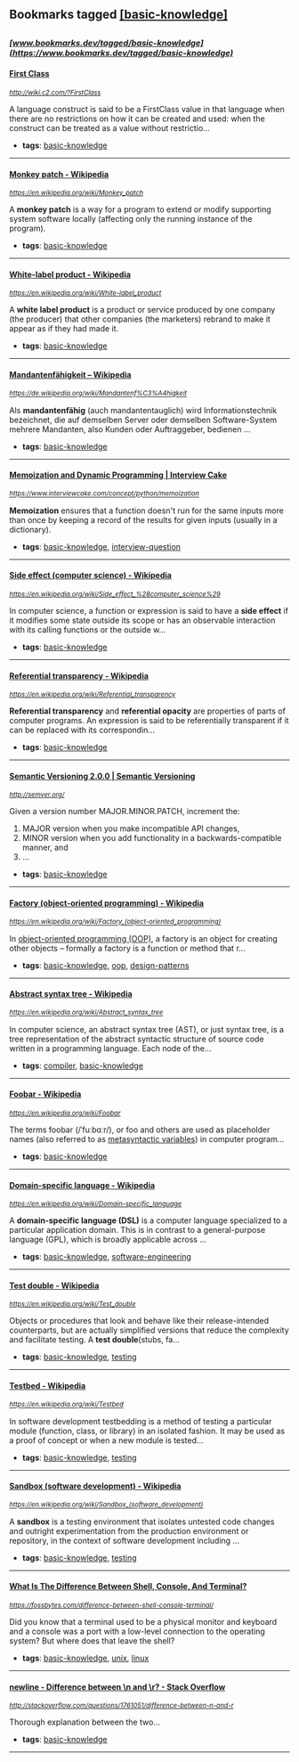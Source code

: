 ## Bookmarks tagged [[basic-knowledge]](https://www.bookmarks.dev/search?q=[basic-knowledge])

_<sup><sup>[www.bookmarks.dev/tagged/basic-knowledge](https://www.bookmarks.dev/tagged/basic-knowledge)</sup></sup>_
---
#### [First Class](http://wiki.c2.com/?FirstClass)
_<sup>http://wiki.c2.com/?FirstClass</sup>_

A language construct is said to be a FirstClass value in that language when there are no restrictions on how it can be created and used: when the construct can be treated as a value without restrictio...
* **tags**: [basic-knowledge](../tagged/basic-knowledge.md)
---
#### [Monkey patch - Wikipedia](https://en.wikipedia.org/wiki/Monkey_patch)
_<sup>https://en.wikipedia.org/wiki/Monkey_patch</sup>_

A **monkey patch** is a way for a program to extend or modify supporting system software locally (affecting only the running instance of the program).
* **tags**: [basic-knowledge](../tagged/basic-knowledge.md)
---
#### [White-label product - Wikipedia](https://en.wikipedia.org/wiki/White-label_product)
_<sup>https://en.wikipedia.org/wiki/White-label_product</sup>_

A **white label product** is a product or service produced by one company (the producer) that other companies (the marketers) rebrand to make it appear as if they had made it.
* **tags**: [basic-knowledge](../tagged/basic-knowledge.md)
---
#### [Mandantenfähigkeit – Wikipedia](https://de.wikipedia.org/wiki/Mandantenf%C3%A4higkeit)
_<sup>https://de.wikipedia.org/wiki/Mandantenf%C3%A4higkeit</sup>_

Als **mandantenfähig** (auch mandantentauglich) wird Informationstechnik bezeichnet, die auf demselben Server oder demselben Software-System mehrere Mandanten, also Kunden oder Auftraggeber, bedienen ...
* **tags**: [basic-knowledge](../tagged/basic-knowledge.md)
---
#### [Memoization and Dynamic Programming | Interview Cake](https://www.interviewcake.com/concept/python/memoization)
_<sup>https://www.interviewcake.com/concept/python/memoization</sup>_

**Memoization** ensures that a function doesn't run for the same inputs more than once by keeping a record of the results for given inputs (usually in a dictionary).


* **tags**: [basic-knowledge](../tagged/basic-knowledge.md), [interview-question](../tagged/interview-question.md)
---
#### [Side effect (computer science) - Wikipedia](https://en.wikipedia.org/wiki/Side_effect_%28computer_science%29)
_<sup>https://en.wikipedia.org/wiki/Side_effect_%28computer_science%29</sup>_

In computer science, a function or expression is said to have a **side effect** if it modifies some state outside its scope or has an observable interaction with its calling functions or the outside w...
* **tags**: [basic-knowledge](../tagged/basic-knowledge.md)
---
#### [Referential transparency - Wikipedia](https://en.wikipedia.org/wiki/Referential_transparency)
_<sup>https://en.wikipedia.org/wiki/Referential_transparency</sup>_

**Referential transparency** and **referential opacity** are properties of parts of computer programs. An expression is said to be referentially transparent if it can be replaced with its correspondin...
* **tags**: [basic-knowledge](../tagged/basic-knowledge.md)
---
#### [Semantic Versioning 2.0.0 | Semantic Versioning](http://semver.org/)
_<sup>http://semver.org/</sup>_

Given a version number MAJOR.MINOR.PATCH, increment the:

1. MAJOR version when you make incompatible API changes,
2. MINOR version when you add functionality in a backwards-compatible manner, and
3. ...
* **tags**: [basic-knowledge](../tagged/basic-knowledge.md)
---
#### [Factory (object-oriented programming) - Wikipedia](https://en.wikipedia.org/wiki/Factory_(object-oriented_programming))
_<sup>https://en.wikipedia.org/wiki/Factory_(object-oriented_programming)</sup>_

In [object-oriented programming (OOP)](https://en.wikipedia.org/wiki/Object-oriented_programming), a factory is an object for creating other objects – formally a factory is a function or method that r...
* **tags**: [basic-knowledge](../tagged/basic-knowledge.md), [oop](../tagged/oop.md), [design-patterns](../tagged/design-patterns.md)
---
#### [Abstract syntax tree - Wikipedia](https://en.wikipedia.org/wiki/Abstract_syntax_tree)
_<sup>https://en.wikipedia.org/wiki/Abstract_syntax_tree</sup>_

In computer science, an abstract syntax tree (AST), or just syntax tree, is a tree representation of the abstract syntactic structure of source code written in a programming language. Each node of the...
* **tags**: [compiler](../tagged/compiler.md), [basic-knowledge](../tagged/basic-knowledge.md)
---
#### [Foobar - Wikipedia](https://en.wikipedia.org/wiki/Foobar)
_<sup>https://en.wikipedia.org/wiki/Foobar</sup>_

The terms foobar (/ˈfuːbɑːr/), or foo and others are used as placeholder names (also referred to as [metasyntactic variables](https://en.wikipedia.org/wiki/Metasyntactic_variable)) in computer program...
* **tags**: [basic-knowledge](../tagged/basic-knowledge.md)
---
#### [Domain-specific language - Wikipedia](https://en.wikipedia.org/wiki/Domain-specific_language)
_<sup>https://en.wikipedia.org/wiki/Domain-specific_language</sup>_

A **domain-specific language (DSL)** is a computer language specialized to a particular application domain. This is in contrast to a general-purpose language (GPL), which is broadly applicable across ...
* **tags**: [basic-knowledge](../tagged/basic-knowledge.md), [software-engineering](../tagged/software-engineering.md)
---
#### [Test double - Wikipedia](https://en.wikipedia.org/wiki/Test_double)
_<sup>https://en.wikipedia.org/wiki/Test_double</sup>_

Objects or procedures that look and behave like their release-intended counterparts, but are actually simplified versions that reduce the complexity and facilitate testing. A **test double**(stubs, fa...
* **tags**: [basic-knowledge](../tagged/basic-knowledge.md), [testing](../tagged/testing.md)
---
#### [Testbed - Wikipedia](https://en.wikipedia.org/wiki/Testbed)
_<sup>https://en.wikipedia.org/wiki/Testbed</sup>_

In software development testbedding is a method of testing a particular module (function, class, or library) in an isolated fashion. It may be used as a proof of concept or when a new module is tested...
* **tags**: [basic-knowledge](../tagged/basic-knowledge.md), [testing](../tagged/testing.md)
---
#### [Sandbox (software development) - Wikipedia](https://en.wikipedia.org/wiki/Sandbox_(software_development))
_<sup>https://en.wikipedia.org/wiki/Sandbox_(software_development)</sup>_

A **sandbox** is a testing environment that isolates untested code changes and outright experimentation from the production environment or repository, in the context of software development including ...
* **tags**: [basic-knowledge](../tagged/basic-knowledge.md), [testing](../tagged/testing.md)
---
#### [What Is The Difference Between Shell, Console, And Terminal?](https://fossbytes.com/difference-between-shell-console-terminal/)
_<sup>https://fossbytes.com/difference-between-shell-console-terminal/</sup>_

Did you know that a terminal used to be a physical monitor and keyboard and a console was a port with a low-level connection to the operating system? But where does that leave the shell?
* **tags**: [basic-knowledge](../tagged/basic-knowledge.md), [unix](../tagged/unix.md), [linux](../tagged/linux.md)
---
#### [newline - Difference between \n and \r? - Stack Overflow](http://stackoverflow.com/questions/1761051/difference-between-n-and-r)
_<sup>http://stackoverflow.com/questions/1761051/difference-between-n-and-r</sup>_

Thorough explanation between the two...
* **tags**: [basic-knowledge](../tagged/basic-knowledge.md)
---
